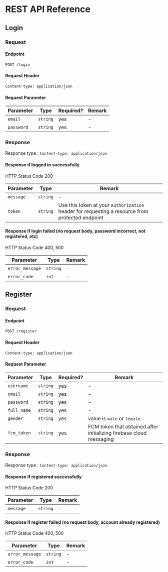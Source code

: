 # REST API Reference

## Login

### Request

#### Endpoint

```
POST /login
```

#### Request Header

```
Content-type: application/json
```

#### Request Parameter

Parameter | Type | Required? | Remark
----------|------|-----------|--------
`email` | `string` | yes | -
`password` | `string` | yes | -

### Response

Response type : `Content-type: application/json`

#### Response if logged in successfully

HTTP Status Code 200

Parameter | Type | Remark
----------|------|--------
`message` | `string` | -
`token` | `string` | Use this token at your `Authorization` header for requesting a resource from protected endpoint

#### Response if login failed (no request body, password incorrect, not registered, etc)

HTTP Status Code 400, 500

Parameter | Type | Remark
----------|------|--------
`error_message` | `string` | -
`error_code` | `int` | -

## Register

### Request

#### Endpoint

```
POST /register
```

#### Request Header

```
Content-type: application/json
```

#### Request Parameter

Parameter | Type | Required? | Remark
----------|------|-----------|--------
`username` | `string` | yes | -
`email` | `string` | yes | -
`password` | `string` | yes | -
`full_name` | `string` | yes | -
`gender` | `string` | yes | value is `male` or `female`
`fcm_token` | `string` | yes | FCM token that obtained after initializing firebase cloud messaging



### Response

Response type : `Content-type: application/json`

#### Response if registered successfully

HTTP Status Code 200

Parameter | Type | Remark
----------|------|--------
`message` | `string` | -

#### Response if register failed (no request body, account already registered)

HTTP Status Code 400, 500

Parameter | Type | Remark
----------|------|--------
`error_message` | `string` | -
`error_code` | `int` | -